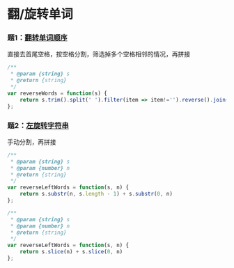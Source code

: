 # 翻/旋转单词

### 题1：[翻转单词顺序](https://leetcode-cn.com/problems/fan-zhuan-dan-ci-shun-xu-lcof/)

直接去首尾空格，按空格分割，筛选掉多个空格相邻的情况，再拼接

```javascript
/**
 * @param {string} s
 * @return {string}
 */
var reverseWords = function(s) {
    return s.trim().split(' ').filter(item => item!='').reverse().join(' ')
};
```

### 题2：[左旋转字符串](https://leetcode-cn.com/problems/zuo-xuan-zhuan-zi-fu-chuan-lcof/)

手动分割，再拼接

```javascript
/**
 * @param {string} s
 * @param {number} n
 * @return {string}
 */
var reverseLeftWords = function(s, n) {
    return s.substr(n, s.length - 1) + s.substr(0, n)
};

/**
 * @param {string} s
 * @param {number} n
 * @return {string}
 */
var reverseLeftWords = function(s, n) {
    return s.slice(n) + s.slice(0, n)
};
```